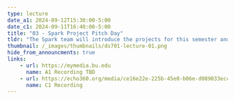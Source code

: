 ```yaml
---
type: lecture
date_a1: 2024-09-12T15:30:00-5:00
date_c1: 2024-09-11T16:40:00-5:00
title: "03 - Spark Project Pitch Day"
tldr: "The Spark team will introduce the projects for this semester and what the selection process is."
thumbnail: /_images/thumbnails/ds701-lecture-01.png
hide_from_announcments: true
links: 
    - url: https://mymedia.bu.edu
      name: A1 Recording TBD
    - url: https://echo360.org/media/ce16e22e-225b-45e0-b06e-d089033ecc93/public
      name: C1 Recording
---
```




